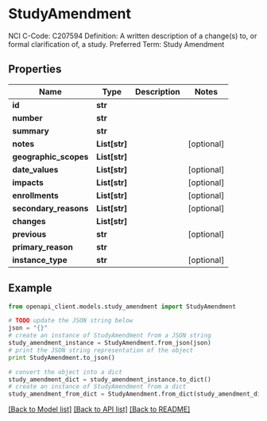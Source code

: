 # StudyAmendment

NCI C-Code: C207594 Definition: A written description of a change(s) to, or formal clarification of, a study. Preferred Term: Study Amendment

## Properties
Name | Type | Description | Notes
------------ | ------------- | ------------- | -------------
**id** | **str** |  | 
**number** | **str** |  | 
**summary** | **str** |  | 
**notes** | **List[str]** |  | [optional] 
**geographic_scopes** | **List[str]** |  | 
**date_values** | **List[str]** |  | [optional] 
**impacts** | **List[str]** |  | [optional] 
**enrollments** | **List[str]** |  | [optional] 
**secondary_reasons** | **List[str]** |  | [optional] 
**changes** | **List[str]** |  | 
**previous** | **str** |  | [optional] 
**primary_reason** | **str** |  | 
**instance_type** | **str** |  | [optional] 

## Example

```python
from openapi_client.models.study_amendment import StudyAmendment

# TODO update the JSON string below
json = "{}"
# create an instance of StudyAmendment from a JSON string
study_amendment_instance = StudyAmendment.from_json(json)
# print the JSON string representation of the object
print StudyAmendment.to_json()

# convert the object into a dict
study_amendment_dict = study_amendment_instance.to_dict()
# create an instance of StudyAmendment from a dict
study_amendment_from_dict = StudyAmendment.from_dict(study_amendment_dict)
```
[[Back to Model list]](../README.md#documentation-for-models) [[Back to API list]](../README.md#documentation-for-api-endpoints) [[Back to README]](../README.md)


